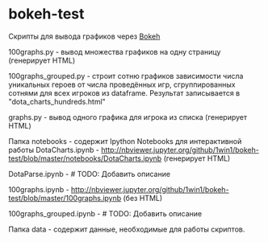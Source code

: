 # bokeh-test
Скрипты для вывода графиков через [Bokeh][1]

100graphs.py - вывод множества графиков на одну страницу (генерирует HTML)

100graphs_grouped.py - строит сотню графиков зависимости числа уникальных героев
от числа проведённых игр, сгруппированных сотнями для всех игроков из dataframe.
Результат записывается в "dota_charts_hundreds.html"

graphs.py - вывод одного графика для игрока из списка (генерирует HTML)



Папка notebooks - содержит Ipython Notebooks для интерактивной работы
DotaCharts.ipynb - http://nbviewer.jupyter.org/github/1win1/bokeh-test/blob/master/notebooks/DotaCharts.ipynb (генерирует HTML)


DotaParse.ipynb - # TODO: Добавить описание


100graphs.ipynb - http://nbviewer.jupyter.org/github/1win1/bokeh-test/blob/master/100graphs.ipynb (без HTML)


100graphs_grouped.ipynb - # TODO: Добавить описание


Папка data - содержит данные, необходимые для работы скриптов.


[1]: http://bokeh.pydata.org/
